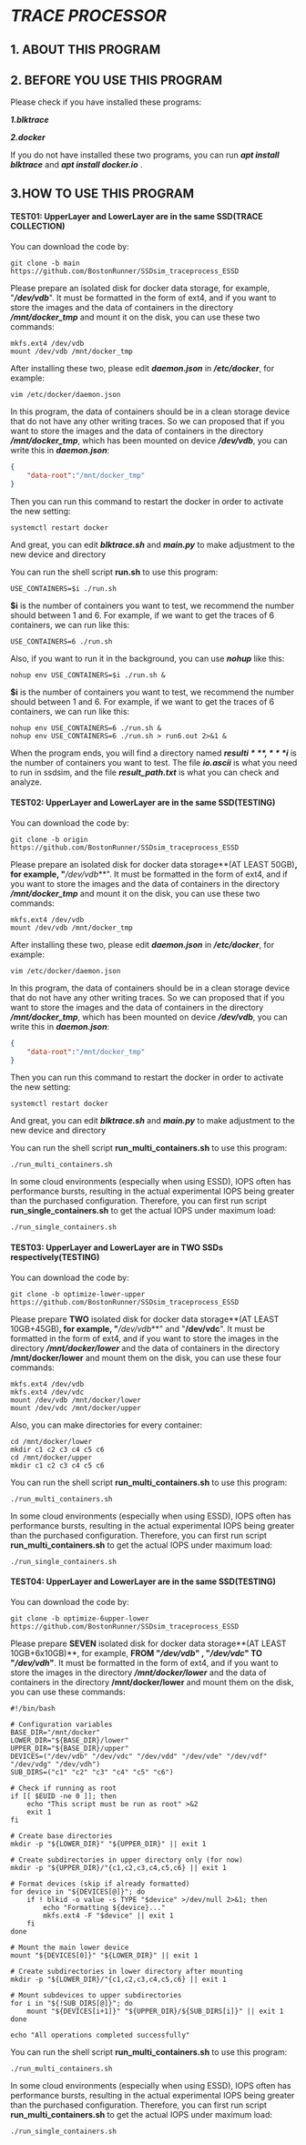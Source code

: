 # ***TRACE PROCESSOR***

## **1. ABOUT THIS PROGRAM**



## **2. BEFORE YOU USE THIS PROGRAM**

Please check if you have installed these programs:

***1.blktrace***

***2.docker***

If you do not have installed these two programs, you can run ***apt install blktrace*** and ***apt install docker.io*** .



## **3.HOW TO USE THIS PROGRAM**

#### TEST01: UpperLayer and LowerLayer are in the same SSD(TRACE COLLECTION)

You can download the code by:

```shell
git clone -b main https://github.com/BostonRunner/SSDsim_traceprocess_ESSD
```

Please prepare an isolated disk for docker data storage, for example, "***/dev/vdb***". It must be formatted in the form of ext4,  and if you want to store the images and the data of containers in the directory ***/mnt/docker_tmp*** and mount it on the disk, you can use these two commands:

```shell
mkfs.ext4 /dev/vdb
mount /dev/vdb /mnt/docker_tmp
```

After installing these two,  please edit ***daemon.json*** in ***/etc/docker***, for example:

```shell
vim /etc/docker/daemon.json
```

In this program, the data of containers should be in a clean storage device that do not have any other writing traces. So we can proposed that if you want to store the images and the data of containers in the directory ***/mnt/docker_tmp***, which has been mounted on device ***/dev/vdb***, you can write this in ***daemon.json***:

```json
{
	"data-root":"/mnt/docker_tmp"
}
```

Then you can run this command to restart the docker in order to activate the new setting:

```shell
systemctl restart docker
```

And great, you can edit ***blktrace.sh*** and ***main.py*** to make adjustment to the new device and directory

You can run the shell script **run.sh** to use this program:

```shell
USE_CONTAINERS=$i ./run.sh
```

**$i** is the number of containers you want to test, we recommend the number should between 1 and 6. For example, if we want to get the traces of 6 containers, we can run like this:

```shell
USE_CONTAINERS=6 ./run.sh
```

Also, if you want to run it in the background, you can use ***nohup*** like this:

```shell
nohup env USE_CONTAINERS=$i ./run.sh &
```

**$i** is the number of containers you want to test, we recommend the number should between 1 and 6. For example, if we want to get the traces of 6 containers, we can run like this:

```shell
nohup env USE_CONTAINERS=6 ./run.sh &
nohup env USE_CONTAINERS=6 ./run.sh > run6.out 2>&1 &
```

When the program ends, you will find a directory named ***result$i***, ***$i*** is the number of containers you want to test. The file ***io.ascii*** is what you need to run in ssdsim, and the file ***result_path.txt*** is what you can check and analyze.

#### TEST02: UpperLayer and LowerLayer are in the same SSD(TESTING)

You can download the code by:

```shell
git clone -b origin https://github.com/BostonRunner/SSDsim_traceprocess_ESSD
```

Please prepare an isolated disk for docker data storage**(AT LEAST 50GB)**, for example, "***/dev/vdb***". It must be formatted in the form of ext4,  and if you want to store the images and the data of containers in the directory ***/mnt/docker_tmp*** and mount it on the disk, you can use these two commands:

```shell
mkfs.ext4 /dev/vdb
mount /dev/vdb /mnt/docker_tmp
```

After installing these two,  please edit ***daemon.json*** in ***/etc/docker***, for example:

```shell
vim /etc/docker/daemon.json
```

In this program, the data of containers should be in a clean storage device that do not have any other writing traces. So we can proposed that if you want to store the images and the data of containers in the directory ***/mnt/docker_tmp***, which has been mounted on device ***/dev/vdb***, you can write this in ***daemon.json***:

```json
{
	"data-root":"/mnt/docker_tmp"
}
```

Then you can run this command to restart the docker in order to activate the new setting:

```shell
systemctl restart docker
```

And great, you can edit ***blktrace.sh*** and ***main.py*** to make adjustment to the new device and directory

You can run the shell script **run_multi_containers.sh** to use this program:

```shell
./run_multi_containers.sh
```

In some cloud environments (especially when using ESSD), IOPS often has performance bursts, resulting in the actual experimental IOPS being greater than the purchased configuration. Therefore, you can first run script **run_single_containers.sh** to get the actual IOPS under maximum load:

```
./run_single_containers.sh
```



#### TEST03: UpperLayer and LowerLayer are in TWO SSDs respectively(TESTING)

You can download the code by:

```shell
git clone -b optimize-lower-upper https://github.com/BostonRunner/SSDsim_traceprocess_ESSD
```

Please prepare **TWO** isolated disk for docker data storage**(AT LEAST 10GB+45GB)**, for example, "***/dev/vdb***" and "**/dev/vdc**". It must be formatted in the form of ext4,  and if you want to store the images in the directory ***/mnt/docker/lower*** and the data of containers in the directory  **/mnt/docker/lower** and mount them on the disk, you can use these four commands:

```shell
mkfs.ext4 /dev/vdb
mkfs.ext4 /dev/vdc
mount /dev/vdb /mnt/docker/lower
mount /dev/vdc /mnt/docker/upper
```

Also, you can make directories for every container:

```
cd /mnt/docker/lower
mkdir c1 c2 c3 c4 c5 c6
cd /mnt/docker/upper
mkdir c1 c2 c3 c4 c5 c6
```

You can run the shell script **run_multi_containers.sh** to use this program:

```shell
./run_multi_containers.sh
```

In some cloud environments (especially when using ESSD), IOPS often has performance bursts, resulting in the actual experimental IOPS being greater than the purchased configuration. Therefore, you can first run script **run_multi_containers.sh** to get the actual IOPS under maximum load:

```
./run_single_containers.sh
```

#### TEST04: UpperLayer and LowerLayer are in the same SSD(TESTING)

You can download the code by:

```shell
git clone -b optimize-6upper-lower https://github.com/BostonRunner/SSDsim_traceprocess_ESSD
```

Please prepare **SEVEN** isolated disk for docker data storage**(AT LEAST 10GB+6x10GB)**, for example, **FROM "*/dev/vdb*" , "*/dev/vdc*" TO "*/dev/vdh*"**. It must be formatted in the form of ext4,  and if you want to store the images in the directory ***/mnt/docker/lower*** and the data of containers in the directory  **/mnt/docker/lower** and mount them on the disk, you can use these commands:

```shell
#!/bin/bash

# Configuration variables
BASE_DIR="/mnt/docker"
LOWER_DIR="${BASE_DIR}/lower"
UPPER_DIR="${BASE_DIR}/upper"
DEVICES=("/dev/vdb" "/dev/vdc" "/dev/vdd" "/dev/vde" "/dev/vdf" "/dev/vdg" "/dev/vdh")
SUB_DIRS=("c1" "c2" "c3" "c4" "c5" "c6")

# Check if running as root
if [[ $EUID -ne 0 ]]; then
    echo "This script must be run as root" >&2
    exit 1
fi

# Create base directories
mkdir -p "${LOWER_DIR}" "${UPPER_DIR}" || exit 1

# Create subdirectories in upper directory only (for now)
mkdir -p "${UPPER_DIR}/"{c1,c2,c3,c4,c5,c6} || exit 1

# Format devices (skip if already formatted)
for device in "${DEVICES[@]}"; do
    if ! blkid -o value -s TYPE "$device" >/dev/null 2>&1; then
        echo "Formatting ${device}..."
        mkfs.ext4 -F "$device" || exit 1
    fi
done

# Mount the main lower device
mount "${DEVICES[0]}" "${LOWER_DIR}" || exit 1

# Create subdirectories in lower directory after mounting
mkdir -p "${LOWER_DIR}/"{c1,c2,c3,c4,c5,c6} || exit 1

# Mount subdevices to upper subdirectories
for i in "${!SUB_DIRS[@]}"; do
    mount "${DEVICES[i+1]}" "${UPPER_DIR}/${SUB_DIRS[i]}" || exit 1
done

echo "All operations completed successfully"
```

You can run the shell script **run_multi_containers.sh** to use this program:

```shell
./run_multi_containers.sh
```

In some cloud environments (especially when using ESSD), IOPS often has performance bursts, resulting in the actual experimental IOPS being greater than the purchased configuration. Therefore, you can first run script **run_multi_containers.sh** to get the actual IOPS under maximum load:

```
./run_single_containers.sh
```

#### 
